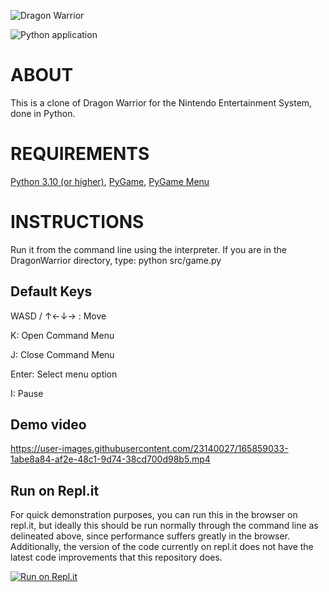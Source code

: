![Dragon Warrior](https://i.imgur.com/noZfPNO.gif)

![Python application](https://github.com/eforgacs-games/Dragon_Warrior/actions/workflows/python-app.yml/badge.svg)

# ABOUT


This is a clone of Dragon Warrior for the Nintendo Entertainment System, done in Python.


# REQUIREMENTS

[Python 3.10 (or higher)](https://www.python.org/), [PyGame](https://www.pygame.org/news), [PyGame Menu](https://github.com/ppizarror/pygame-menu)

# INSTRUCTIONS


Run it from the command line using the interpreter. If you are in the 
DragonWarrior directory, type:
python src/game.py

## Default Keys

WASD / ↑←↓→ : Move

K: Open Command Menu

J: Close Command Menu

Enter: Select menu option

I: Pause

## Demo video



https://user-images.githubusercontent.com/23140027/165859033-1abe8a84-af2e-48c1-9d74-38cd700d98b5.mp4



## Run on Repl.it


For quick demonstration purposes, you can run this in the browser on repl.it, but ideally this should be run normally through the command line as delineated above, since performance suffers greatly in the browser. Additionally, the version of the code currently on repl.it does not have the latest code improvements that this repository does.

[![Run on Repl.it](https://repl.it/badge/github/eforgacs-games/DragonWarrior)](https://repl.it/@eforgacs/DW)
